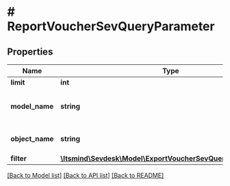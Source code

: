 # # ReportVoucherSevQueryParameter

## Properties

Name | Type | Description | Notes
------------ | ------------- | ------------- | -------------
**limit** | **int** | Limit export | [optional]
**model_name** | **string** | Model name which is exported | [default to 'Voucher']
**object_name** | **string** | SevQuery object name | [default to 'SevQuery']
**filter** | [**\Itsmind\Sevdesk\Model\ExportVoucherSevQueryParameterFilter**](ExportVoucherSevQueryParameterFilter.md) |  | [optional]

[[Back to Model list]](../../README.md#models) [[Back to API list]](../../README.md#endpoints) [[Back to README]](../../README.md)
